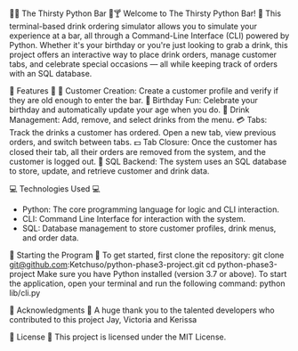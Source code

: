 🍹🍺 The Thirsty Python Bar 🥃🍸
Welcome to The Thirsty Python Bar! 🍻 This terminal-based drink ordering simulator allows you to simulate your experience at a bar, all through a Command-Line Interface (CLI) powered by Python. Whether it's your birthday or you're just looking to grab a drink, this project offers an interactive way to place drink orders, manage customer tabs, and celebrate special occasions — all while keeping track of orders with an SQL database.

🎉 Features 🎉
🙋  Customer Creation: Create a customer profile and verify if they are old enough to enter the bar.
🥳 Birthday Fun: Celebrate your birthday and automatically update your age when you do.
🍹 Drink Management: Add, remove, and select drinks from the menu.
💳 Tabs: Track the drinks a customer has ordered. Open a new tab, view previous orders, and switch between tabs.
💵 Tab Closure: Once the customer has closed their tab, all their orders are removed from the system, and the customer is logged out.
💾  SQL Backend: The system uses an SQL database to store, update, and retrieve customer and drink data.

💻 Technologies Used 💻
* Python: The core programming language for logic and CLI interaction.
* CLI: Command Line Interface for interaction with the system.
* SQL: Database management to store customer profiles, drink menus, and order data.

💾 Starting the Program 💾
To get started, first clone the repository:
	git clone git@github.com:Ketchuso/python-phase3-project.git
	cd python-phase3-project
Make sure you have Python installed (version 3.7 or above).
To start the application, open your terminal and run the following command:
	python lib/cli.py

🙏 Acknowledgments 🙏
A huge thank you to the talented developers who contributed to this project Jay, Victoria and Kerissa

📜 License 📜
This project is licensed under the MIT License.